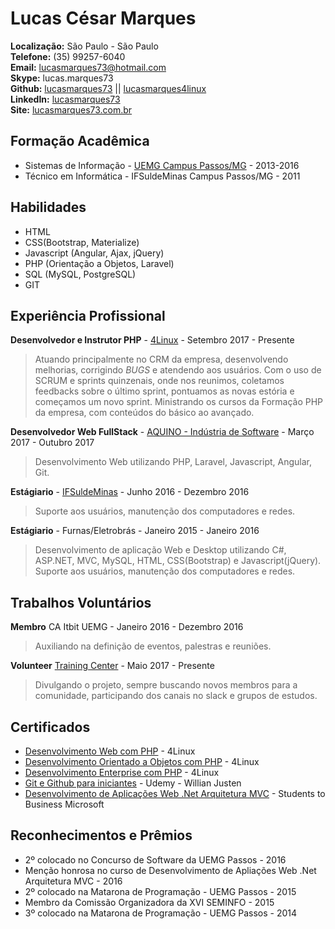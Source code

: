 # Lucas César Marques

**Localização:** São Paulo - São Paulo  
**Telefone:** (35) 99257-6040  
**Email:** lucasmarques73@hotmail.com  
**Skype:** lucas.marques73  
**Github:** [lucasmarques73](https://github.com/lucasmarques73) || [lucasmarques4linux](https://github.com/lucasmarques4linux)  
**LinkedIn:** [lucasmarques73](https://www.linkedin.com/in/lucasmarques73/)  
**Site:** [lucasmarques73.com.br](https://www.lucasmarques73.com.br)

## Formação Acadêmica  

* Sistemas de Informação - [UEMG Campus Passos/MG](http://www.uemg.br/cursos.php?id=140) - 2013-2016
* Técnico em Informática - IFSuldeMinas Campus Passos/MG - 2011

## Habilidades

* HTML
* CSS(Bootstrap, Materialize)
* Javascript (Angular, Ajax, jQuery)
* PHP (Orientação a Objetos, Laravel)
* SQL (MySQL, PostgreSQL)
* GIT


## Experiência Profissional

**Desenvolvedor e Instrutor PHP** - [4Linux](https://www.4linux.com.br/) - Setembro 2017 - Presente
> Atuando principalmente no CRM da empresa, desenvolvendo melhorias, corrigindo *BUGS* e atendendo aos usuários. Com o uso de SCRUM e sprints quinzenais, onde nos reunimos, coletamos feedbacks sobre o último sprint, pontuamos as novas estória e começamos um novo sprint.
> Ministrando os cursos da Formação PHP da empresa, com conteúdos do básico ao avançado.

**Desenvolvedor Web FullStack** - [AQUINO - Indústria de Software](http://www.aquino.ind.br/) - Março 2017 - Outubro 2017
> Desenvolvimento Web utilizando PHP, Laravel, Javascript, Angular, Git.

**Estágiario** - [IFSuldeMinas](http://www.pas.ifsuldeminas.edu.br/) - Junho 2016 - Dezembro 2016
> Suporte aos usuários, manutenção dos computadores e redes.

**Estágiario** - Furnas/Eletrobrás - Janeiro 2015 - Janeiro 2016
> Desenvolvimento de aplicação Web e Desktop utilizando C#, ASP.NET, MVC, MySQL, HTML, CSS(Bootstrap) e Javascript(jQuery).
> Suporte aos usuários, manutenção dos computadores e redes.

## Trabalhos Voluntários

**Membro** CA Itbit UEMG - Janeiro 2016 - Dezembro 2016
> Auxiliando na definição de eventos, palestras e reuniões.

**Volunteer** [Training Center](http://trainingcenter.io/) - Maio 2017 - Presente
> Divulgando o projeto, sempre buscando novos membros para a comunidade, participando dos canais no slack e grupos de estudos.

## Certificados

* [Desenvolvimento Web com PHP](https://www.4linux.com.br/curso/php) - 4Linux
* [Desenvolvimento Orientado a Objetos com PHP](https://www.4linux.com.br/curso/desenvolvimento-orientado-objetos-com-php) - 4Linux
* [Desenvolvimento Enterprise com PHP](https://www.4linux.com.br/curso/desenvolvimento-enterprise-com-php) - 4Linux
* [Git e Github para iniciantes](https://www.udemy.com/git-e-github-para-iniciantes/) - Udemy - Willian Justen
* [Desenvolvimento de Aplicações Web .Net Arquitetura MVC](http://www.s2bminas.com.br/) - Students to Business Microsoft

## Reconhecimentos e Prêmios

* 2º colocado no Concurso de Software da UEMG Passos - 2016
* Menção honrosa no curso de Desenvolvimento de Apliações Web .Net Arquitetura MVC - 2016
* 2º colocado na Matarona de Programação - UEMG Passos - 2015
* Membro da Comissão Organizadora da XVI SEMINFO - 2015
* 3º colocado na Matarona de Programação - UEMG Passos - 2014